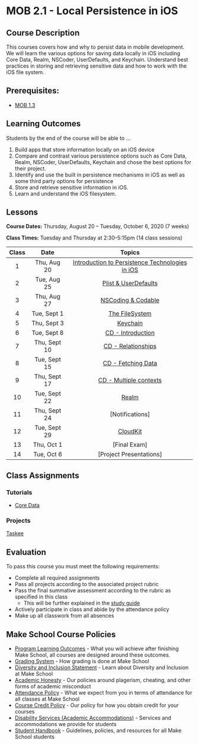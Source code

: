 # MOB 2.1 - Local Persistence in iOS

## Course Description

This courses covers how and why to persist data in mobile development. We will learn the various options for saving data locally in iOS including Core Data, Realm, NSCoder, UserDefaults, and Keychain.  Understand best practices in storing and retrieving sensitive data and how to work with the iOS file system.

## Prerequisites:  

- [MOB 1.3](https://github.com/Make-School-Courses/MOB-1.3-Dynamic-iOS-Apps)

## Learning Outcomes

Students by the end of the course will be able to ...

1. Build apps that store information locally on an iOS device
1. Compare and contrast various persistence options such as Core Data, Realm, NSCoder, UserDefaults, Keychain and chose the best options for their project.
1. Identify and use the built in persistence mechanisms in iOS as well as some third party options for persistence
1. Store and retrieve sensitive information in iOS.
1. Learn and understand the iOS filesystem.

## Lessons

**Course Dates:** Thursday, August 20 – Tuesday, October 6, 2020 (7 weeks)

**Class Times:** Tuesday and Thursday at 2:30–5:15pm (14 class sessions)

| Class |          Date          |                 Topics                  |
|:-----:|:----------------------:|:---------------------------------------:|
|  1 |  Thu, Aug 20               | [Introduction to Persistence Technologies in iOS] |
|  2 |  Tue, Aug 25               | [Plist & UserDefaults] |
|  3 |  Thu, Aug 27               | [NSCoding & Codable] |
|  4 |  Tue, Sept 1               | [The FileSystem] |
|  5 |  Thu, Sept 3               | [Keychain] |
|  6 |  Tue, Sept 8               | [CD - Introduction] |
|  7 |  Thu, Sept 10              | [CD - Relationships] |
|  8 |  Tue, Sept 15              | [CD - Fetching Data] |
|  9 |  Thu, Sept 17              | [CD - Multiple contexts] |
| 10 |  Tue, Sept 22              | [Realm] |
| 11 |  Thu, Sept 24              | [Notifications] |
| 12 |  Tue, Sept 29              | [CloudKit] |
| 13 |  Thu, Oct 1                | [Final Exam] |
| 14 |  Tue, Oct 6                | [Project Presentations] |

<!-- 3 times a week format
| Class |          Date          |                 Topics                  |
|:-----:|:----------------------:|:---------------------------------------:|
|  1 |  Mon, June 1               | [Introduction to Persistence Technologies in iOS] |
|  2 |  Wed, June 3               | [Plist & UserDefaults]        |
|  3 |  Fri, June 5               | [NSCoding & Codable]          |
|  4 |  Mon, June 8               | [The FileSystem]              |
|  5 |  Wed, June 10              | [Keychain]                    |
|  6 |  Fri, June 12              | [CD - Introduction]           |
|  7 |  Mon, June 15              | [CD - Relationships]          |
|  8 |  Wed, June 17              | [CD - Tutorial]               |
|  9 |  Fri, June 19              | **NO CLASS - JUNETEENTH**     |
| 10 |  Mon, June 22              | [CD - Fetching Data]          |
| 11 |  Wed, June 24              | [CD - Multiple contexts]      |
| 12 |  Fri, June 26              | [Realm]                       |
| 13 |  Mon, June 29              | [Structured lab + final project intro]|
| 14 |  Wed, July 1               | [Cloud Kit Pt. 1]             |  
| -  |  Fri, July 3               | **NO CLASS - INDEPENDENCE DAY OBSERVED**|
| 15 |  Mon, July 6               | Lab Session                   |
| 16 |  Wed, July 8               | [CloudKit Pt. 2]              |
| 17 |  Fri, July 10              | [Project lab]                 |
| 18 |  Mon, July 13              | [Review topics]               |
| 19 |  Wed, July 15              | Final Exam                    |
| 20 |  Fri, July 17              | Presentations                 |
-->

[Introduction to Persistence Technologies in iOS]: Lessons/Lesson1/README.md
[Plist & UserDefaults]: Lessons/Lesson2/README.md
[Unit Testing]: Lessons/03-Unit-Testing/Readme.md
[NSCoding & Codable]: Lessons/Lesson3/README.md
[The FileSystem]: Lessons/Lesson4/README.md
[Keychain]: Lessons/Lesson6/README.md
[CD - Introduction]: Lessons/Lesson5/README.md
[CD - Relationships]: Lessons/Lesson7/README.md
[CoreData - Caching]: Lessons/08-CoreData-Caching/Readme.md
[CD - Using multiple contexts and child contexts]: Lessons/09-CoreData-Contexts/Readme.md
[CD - Fetching Data]: Lessons/Lesson8/README.md
[Realm]: Lessons/Lesson10/README.md
[CoreData - Unit Testing]: Lessons/12-CoreData-UnitTests/Readme.md
[CD - Tutorial]: https://www.makeschool.com/academy/track/core-data-uy
[CD - Multiple contexts]: Lessons/Lesson9/README.md
[Structured lab + final project intro]: Lessons/Lab/README.md
[CloudKit]: Lessons/Lesson11/README.md
[Cloud Kit Pt. 2]: Lessons/Lesson12/README.md

## Class Assignments

### Tutorials
- [Core Data](https://www.makeschool.com/academy/track/core-data-uy)

<!--### Other Class assignments
- [Keychain Playground]

[Keychain Playground]: Assignments/KeychainSwiftPlayground-->

### Projects
<!-- - [Course Planner]
- [Document Management]
[Course Planner]: Assignments/Project-Course-Planner/Readme.md
[Document Management]: Assignments/Project-Document-Management/Readme.md -->

[Taskee]

[Taskee]: https://github.com/Make-School-Courses/MOB-2.1-Local-Persistence-in-iOS/blob/master/Assignments/Taskee/specifications.md

## Evaluation

To pass this course you must meet the following requirements:

- Complete all required assignments
- Pass all projects according to the associated project rubric
- Pass the final summative assessment according to the rubric as specified in this class
    - This will be further explained in the [study guide](studyGuide.md)
- Actively participate in class and abide by the attendance policy
- Make up all classwork from all absences

## Make School Course Policies

- [Program Learning Outcomes](https://make.sc/program-learning-outcomes) - What you will achieve after finishing Make School, all courses are designed around these outcomes.
- [Grading System](https://make.sc/grading-system) - How grading is done at Make School
- [Diversity and Inclusion Statement](https://make.sc/diversity-and-inclusion-statement) - Learn about Diversity and Inclusion at Make School
- [Academic Honesty](https://make.sc/academic-honesty-policy) - Our policies around plagerism, cheating, and other forms of academic misconduct
- [Attendance Policy](https://make.sc/attendance-policy) - What we expect from you in terms of attendance for all classes at Make School
- [Course Credit Policy](https://make.sc/course-credit-policy) - Our policy for how you obtain credit for your courses
- [Disability Services (Academic Accommodations)](https://make.sc/disability-services) - Services and accommodations we provide for students
- [Student Handbook](https://make.sc/student-handbook) - Guidelines, policies, and resources for all Make School students
